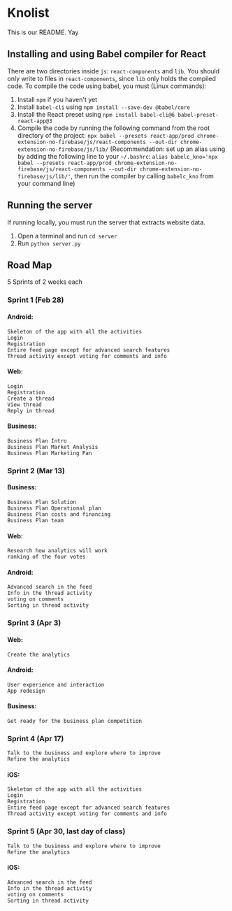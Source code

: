 # Knolist
This is our README. Yay

## Installing and using Babel compiler for React
There are two directories inside `js`: `react-components` and `lib`. You should only write to files in `react-components`, since 
`lib` only holds the compiled code. To compile the code using babel, you must (Linux commands):
1) Install `npm` if you haven't yet
2) Install `babel-cli` using `npm install --save-dev @babel/core`
3) Install the React preset using `npm install babel-cli@6 babel-preset-react-app@3`
4) Compile the code by running the following command from the root directory of the project: 
`npx babel --presets react-app/prod chrome-extension-no-firebase/js/react-components --out-dir chrome-extension-no-firebase/js/lib/` (Recommendation: set up an alias
using by adding the following line to your `~/.bashrc`: `alias babelc_kno='npx babel --presets react-app/prod chrome-extension-no-firebase/js/react-components --out-dir chrome-extension-no-firebase/js/lib/'`, then
run the compiler by calling `babelc_kno` from your command line)  

## Running the server
If running locally, you must run the server that extracts website data.
1) Open a terminal and run `cd server`
2) Run `python server.py`


## Road Map
5 Sprints of 2 weeks each

### Sprint 1 (Feb 28)
#### Android:
	Skeleton of the app with all the activities
	Login
	Registration
	Entire feed page except for advanced search features
	Thread activity except voting for comments and info
#### Web:
	Login
	Registration
	Create a thread
	View thread
	Reply in thread

#### Business:
	Business Plan Intro
	Business Plan Market Analysis
	Business Plan Marketing Pan

### Sprint 2 (Mar 13)
#### Business:
	Business Plan Solution
	Business Plan Operational plan
	Business Plan costs and financing
	Business Plan team

#### Web:
	Research how analytics will work
	ranking of the four votes
#### Android:
	Advanced search in the feed
	Info in the thread activity
	voting on comments
	Sorting in thread activity

### Sprint 3 (Apr 3)
#### Web:
	Create the analytics
#### Android:
	User experience and interaction
	App redesign
#### Business:
	Get ready for the business plan competition

### Sprint 4 (Apr 17)
	Talk to the business and explore where to improve
	Refine the analytics
#### iOS:
	Skeleton of the app with all the activities
	Login
	Registration
	Entire feed page except for advanced search features
	Thread activity except voting for comments and info

### Sprint 5 (Apr 30, last day of class)
	Talk to the business and explore where to improve
	Refine the analytics
#### iOS:
	Advanced search in the feed
	Info in the thread activity
	voting on comments
	Sorting in thread activity
